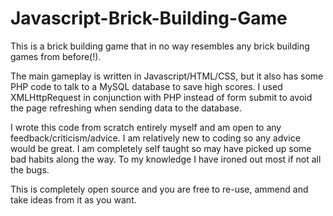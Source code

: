 # Javascript-Brick-Building-Game

This is a brick building game that in no way resembles any brick building games from before(!).

The main gameplay is written in Javascript/HTML/CSS, but it also has some PHP code to talk to a MySQL database to save high scores. I used XMLHttpRequest in conjunction with PHP instead of form submit to avoid the page refreshing when sending data to the database.

I wrote this code from scratch entirely myself and am open to any feedback/criticism/advice. I am relatively new to coding so any advice would be great. I am completely self taught so may have picked up some bad habits along the way. To my knowledge I have ironed out most if not all the bugs.

This is completely open source and you are free to re-use, ammend and take ideas from it as you want.
